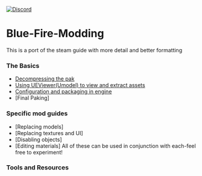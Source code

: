 [![Discord](https://img.shields.io/discord/707647729043636276?color=%237289da&label=Join%20the%20blue%20fire%20discord%21&style=for-the-badge)](https://discord.gg/q4ydWSG)

# Blue-Fire-Modding
This is a port of the steam guide with more detail and better formatting

### The Basics
 - [Decompressing the pak](./Unpaking.md)
 - [Using UEViewer(Umodel) to view and extract assets](./UEViewer.md)
 - [Configuration and packaging in engine](./Engine.md)
 - [Final Paking]
 
### Specific mod guides
 - [Replacing models]
 - [Replacing textures and UI]
 - [Disabling objects]
 - [Editing materials]
  All of these can be used in conjunction with each-feel free to experiment!
  
### Tools and Resources
  
